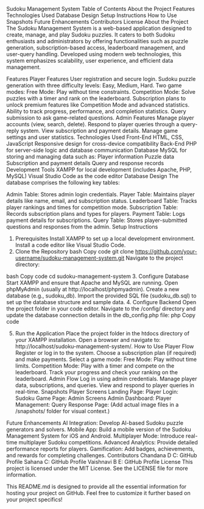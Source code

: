 Sudoku Management System
Table of Contents
About the Project
Features
Technologies Used
Database Design
Setup Instructions
How to Use
Snapshots
Future Enhancements
Contributors
License
About the Project
The Sudoku Management System is a web-based application designed to create, manage, and play Sudoku puzzles. It caters to both Sudoku enthusiasts and administrators by offering functionalities such as puzzle generation, subscription-based access, leaderboard management, and user-query handling. Developed using modern web technologies, this system emphasizes scalability, user experience, and efficient data management.

Features
Player Features
User registration and secure login.
Sudoku puzzle generation with three difficulty levels: Easy, Medium, Hard.
Two game modes:
Free Mode: Play without time constraints.
Competition Mode: Solve puzzles with a timer and rank on the leaderboard.
Subscription plans to unlock premium features like Competition Mode and advanced statistics.
Ability to track progress, performance, and completion statistics.
Query submission to ask game-related questions.
Admin Features
Manage player accounts (view, search, delete).
Respond to player queries through a query-reply system.
View subscription and payment details.
Manage game settings and user statistics.
Technologies Used
Front-End
HTML, CSS, JavaScript
Responsive design for cross-device compatibility
Back-End
PHP for server-side logic and database communication
Database
MySQL for storing and managing data such as:
Player information
Puzzle data
Subscription and payment details
Query and response records
Development Tools
XAMPP for local development (includes Apache, PHP, MySQL)
Visual Studio Code as the code editor
Database Design
The database comprises the following key tables:

Admin Table: Stores admin login credentials.
Player Table: Maintains player details like name, email, and subscription status.
Leaderboard Table: Tracks player rankings and times for competition mode.
Subscription Table: Records subscription plans and types for players.
Payment Table: Logs payment details for subscriptions.
Query Table: Stores player-submitted questions and responses from the admin.
Setup Instructions
1. Prerequisites
Install XAMPP to set up a local development environment.
Install a code editor like Visual Studio Code.
2. Clone the Repository
bash
Copy code
git clone https://github.com/your-username/sudoku-management-system.git
Navigate to the project directory:

bash
Copy code
cd sudoku-management-system
3. Configure Database
Start XAMPP and ensure that Apache and MySQL are running.
Open phpMyAdmin (usually at http://localhost/phpmyadmin).
Create a new database (e.g., sudoku_db).
Import the provided SQL file (sudoku_db.sql) to set up the database structure and sample data.
4. Configure Backend
Open the project folder in your code editor.
Navigate to the /config/ directory and update the database connection details in the db_config.php file:
php
Copy code
<?php
$servername = "localhost";
$username = "root"; // Default username for XAMPP
$password = ""; // Leave empty for XAMPP
$dbname = "sudoku_db"; // Your database name
?>
5. Run the Application
Place the project folder in the htdocs directory of your XAMPP installation.
Open a browser and navigate to: http://localhost/sudoku-management-system/.
How to Use
Player Flow
Register or log in to the system.
Choose a subscription plan (if required) and make payments.
Select a game mode:
Free Mode: Play without time limits.
Competition Mode: Play with a timer and compete on the leaderboard.
Track your progress and check your ranking on the leaderboard.
Admin Flow
Log in using admin credentials.
Manage player data, subscriptions, and queries.
View and respond to player queries in real-time.
Snapshots
Player Screens
Landing Page:
Player Login:
Sudoku Game Page:
Admin Screens
Admin Dashboard:
Player Management:
Query Response Page:
(Add actual image files in a /snapshots/ folder for visual context.)

Future Enhancements
AI Integration: Develop AI-based Sudoku puzzle generators and solvers.
Mobile App: Build a mobile version of the Sudoku Management System for iOS and Android.
Multiplayer Mode: Introduce real-time multiplayer Sudoku competitions.
Advanced Analytics: Provide detailed performance reports for players.
Gamification: Add badges, achievements, and rewards for completing challenges.
Contributors
Chandana D C: GitHub Profile
Sahana C: GitHub Profile
Vaishnavi B E: GitHub Profile
License
This project is licensed under the MIT License. See the LICENSE file for more information.

This README.md is designed to provide all the essential information for hosting your project on GitHub. Feel free to customize it further based on your project specifics!
